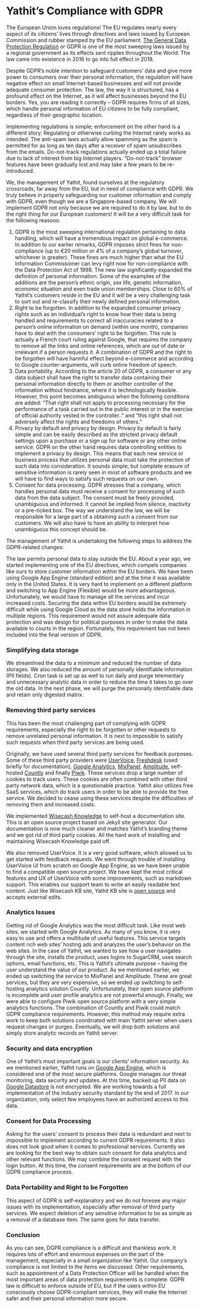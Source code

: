 # Yathit’s Compliance with GDPR

The European Union loves regulations! The EU regulates nearly every aspect of its citizens’ lives through directives and laws issued by European Commission and rubber stamped by the EU parliament. [The General Data Protection Regulation](http://data.consilium.europa.eu/doc/document/ST-9565-2015-INIT/en/pdf) or GDPR is one of the most sweeping laws issued by a regional government as its effects sent ripples throughout the World. The law came into existence in 2016 to go into full effect in 2018. 

Despite GDPR’s noble intention to safeguard customers’ data and give more power to consumers over their personal information, the regulation will have negative effect on small Internet-based businesses and will not provide adequate consumer protection. The law, the way it is structured, has a profound effect on the Internet, as it will affect businesses beyond the EU borders. Yes, you are reading it correctly – GDPR requires firms of all sizes, which handle personal information of EU citizens to be fully compliant, regardless of their geographic location.

Implementing regulations is simple; enforcement on the other hand is a different story. Regulating or otherwise curbing the Internet rarely works as intended. The anti-spam laws actually allow spamming as the spam is permitted for as long as ten days after a receiver of spam unsubscribes from the emails. Do-not-track regulations actually ended up a total failure due to lack of interest from big Internet players. “Do-not-track” browser features have been gradually lost and may take a few years to be re-introduced. 

We, the management of Yathit, found ourselves at the regulatory crossroads, far away from the EU, but in need of compliance with GDPR. We truly believe in properly safeguarding our customer information and comply with GDPR, even though we are a Singapore-based company. We will implement GDPR not only because we are required to do it by law, but to do the right thing for our European customers! It will be a very difficult task for the following reasons:

1.	GDPR is the most sweeping international regulation pertaining to data handling, which will have a tremendous impact on global e-commerce. In addition to our earlier remarks, GDPR imposes strict fines for non-compliance (up to €20 million or 4% of a company’s global turnover, whichever is greater). These fines are much higher than what the EU Information Commissioner can levy right now for non-compliance with the Data Protection Act of 1998. The new law significantly expanded the definition of personal information. Some of the examples of the additions are the person’s ethnic origin, sex life, genetic information, economic situation and even trade union memberships. Close to 60% of Yathit’s customers reside in the EU and it will be a very challenging task to sort out and re-classify their newly defined personal information.
2.	Right to be forgotten. In addition to the expanded consumer privacy rights such as an individual’s right to know how their data is being handled and requirements to correct all inaccuracies related to a person’s online information on demand (within one month), companies have to deal with the consumers’ right to be forgotten. This rule is actually a French court ruling against Google, that requires the company to remove all the links and online references, which are out of date or irrelevant if a person requests it. A combination of GDPR and the right to be forgotten will have harmful effect beyond e-commerce and according to Google counter-arguments, will curb online freedom of speech. 
3.	Data portability. According to the article 20 of GDPR, a consumer or any data subject shall have the right to transfer data containing their personal information directly to them or another controller of the information without hindrance, where it is technologically feasible. However, this point becomes ambiguous when the following conditions are added: “That right shall not apply to processing necessary for the performance of a task carried out in the public interest or in the exercise of official authority vested in the controller..” and “this right shall not adversely affect the rights and freedoms of others.”
4.	Privacy by default and privacy by design. Privacy by default is fairly simple and can be easily described as the strictest privacy default settings upon a purchase or a sign up for software or any other online service. GDPR on the other hand requires data controlling entities to implement a privacy by design.  This means that each new service or business process that utilizes personal data must take the protection of such data into consideration. It sounds simple, but complete erasure of sensitive information is rarely seen in most of software products and we will have to find ways to satisfy such requests on our own.
5.	Consent for data processing. GDPR stresses that a company, which handles personal data must receive a consent for processing of such data from the data subject. The consent must be freely provided, unambiguous and informed. It cannot be implied from silence, inactivity or a pre-ticked box. The way we understand the law, we will be responsible for a large part of a obtaining such a consent from our customers. We will also have to have an ability to interpret how unambiguous this concept should be.

The management of Yathit is undertaking the following steps to address the GDPR-related changes:

The law permits personal data to stay outside the EU. About a year ago, we started implementing one of the EU directives, which compels companies like ours to store customer information within the EU borders. We have been using Google App Engine (standard edition) and at the time it was available only in the United States. It is very hard to implement on a different platform and switching to App Engine (Flexible) would be more advantageous. Unfortunately, we would have to manage all the services and incur increased costs. Securing the data within EU borders would be extremely difficult while using Google Cloud as the data store holds the information in multiple regions. This requirement would not assure adequate data protection and was design for political purposes in order to make the data available to courts in the region. Fortunately, this requirement has not been included into the final version of GDPR.

### Simplifying data storage

We streamlined the data to a minimum and reduced the number of data storages. We also reduced the amount of personally identifiable information (PII fields). Cron task is set up as well to run daily and purge telementary and unnecessary analytic data in order to reduce the time it takes to go over the old data. In the next phase, we will purge the personally identifiable data and retain only digested matrix.  

### Removing third party services

This has been the most challenging part of complying with GDPR requirements, especially the right to be forgotten or other requests to remove unrelated personal information. It is next to impossible to satisfy such requests when third party services are being used.

Originally, we have used several third party services for feedback purposes. Some of these third party providers were [UserVoice](https://www.uservoice.com/), [Freshdesk](https://freshdesk.com/) (used briefly for documentation), [Google Analytics](https://www.google.com/analytics/), [MixPanel](https://mixpanel.com/), [Amplitude](https://amplitude.com/), self-hosted [Countly](https://count.ly/) and finally [Piwik](https://piwik.org/). These services drop a large number of cookies to track users. These cookies are often combined with other third party network data, which is a questionable practice. Yathit also utilizes free SaaS services, which do track users in order to be able to provide the free service. We decided to cease using these services despite the difficulties of removing them and increased costs.

We implemented [Wisecash Knowledge](https://github.com/wisecash/wisecash-support) to self-host a documentation site. This is an open source project based on Jekyll site generator. Our documentation is now much cleaner and matches Yathit’s branding theme and we got rid of third party cookies. All the hard work of installing and maintaining Wisecash Knowledge paid off.

We also removed UserVoice. It is a very good software, which allowed us to get started with feedback requests. We went through trouble of installing UserVoice UI from scratch on Google App Engine, as we have been unable to find a compatible open source project. We have kept the most critical features and UX of UserVoice with some improvements, such as markdown support. This enables our support team to write an easily readable text content. Just like Wisecash KB site, Yathit KB site is [open source](https://github.com/yathit/yathit-inboxcrm-help) and accepts external edits.

### Analytics Issues

Getting rid of Google Analytics was the most difficult task. Like most web sites, we started with Google Analytics. As many of you know, it is very easy to use and offers a multitude of useful features. This service targets content rich web sites’ hosting ads and analyzes the user’s behavior on the web sites. In the case of Yathit, we wanted to see how a user navigates through the site, installs the product, uses logins to SugarCRM, uses search options, email functions, etc. This is Yathit’s ultimate purpose – having the user understand the value of our product. As we mentioned earlier, we ended up switching the service to MixPanel and Amplitude. These are great services, but they are very expensive, so we ended up switching to self-hosting analytics solution Countly. Unfortunately, their open source platform is incomplete and user profile analytics are not powerful enough. Finally, we were able to configure Piwik open source platform with a very simple analytics functions. The combination of Countly and Piwik could match GDPR compliance requirements. However, this method may require extra work to keep both solutions coordinated with main Yathit server when users request changes or purges. Eventually, we will drop both solutions and simply store analytic records on Yathit server. 

### Security and data encryption

One of Yathit’s most important goals is our clients’ information security. As we mentioned earlier, Yathit runs on [Google App Engine](https://cloud.google.com/appengine/), which is considered one of the most secure platforms. Google manages our threat monitoring, data security and updates. At this time, backed up PII data on [Google Datastore](https://cloud.google.com/datastore/) is not encrypted. We are working towards a full implementation of the industry security standard by the end of 2017. In our organization, only select few employees have an authorized access to this data.

### Consent for Data Processing

Asking for the users’ consent to process their data is redundant and next to impossible to implement according to current GDPR requirements. It also does not look good when it comes to professional services. Currently we are looking for the best way to obtain such consent for data analytics and other relevant functions. We may combine the consent request with the login button. At this time, the consent requirements are at the bottom of our GDPR compliance process.


### Data Portability and Right to be Forgotten

This aspect of GDPR is self-explanatory and we do not foresee any major issues with its implementation, especially after removal of third party services. We expect deletion of any sensitive information to be as simple as a removal of a database item. The same goes for data transfer. 

### Conclusion

As you can see, DGPR compliance is a difficult and thankless work. It requires lots of effort and enormous expenses on the part of the management, especially in a small organization like Yathit. Our company’s compliance is not limited to the items we discussed. Other requirements, such as appointment of a Data Protection Officer will be handled when the most important areas of data protection requirements is complete. GDPR law is difficult to enforce outside of EU, but if the users within EU consciously choose GDPR-compliant services, they will make the Internet safer and their personal information more secure.     
